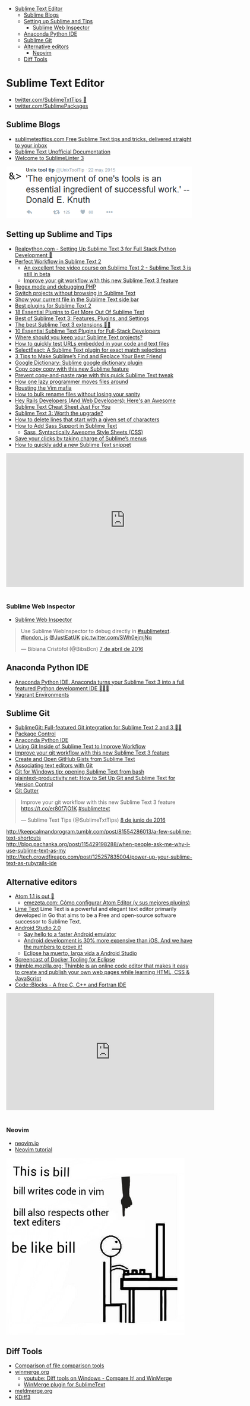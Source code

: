 <!-- MarkdownTOC -->

- [Sublime Text Editor](#sublime-text-editor)
    - [Sublime Blogs](#sublime-blogs)
    - [Setting up Sublime and Tips](#setting-up-sublime-and-tips)
        - [Sublime Web Inspector](#sublime-web-inspector)
    - [Anaconda Python IDE](#anaconda-python-ide)
    - [Sublime Git](#sublime-git)
    - [Alternative editors](#alternative-editors)
        - [Neovim](#neovim)
    - [Diff Tools](#diff-tools)

<!-- /MarkdownTOC -->

# Sublime Text Editor
- [twitter.com/SublimeTxtTips 🌟](https://twitter.com/SublimeTxtTips)
- [twitter.com/SublimePackages](https://twitter.com/SublimePackages)

## Sublime Blogs
- [sublimetexttips.com Free Sublime Text tips and tricks, delivered straight to your inbox](http://sublimetexttips.com/)
- [Sublime Text Unofficial Documentation](http://sublime-text-unofficial-documentation.readthedocs.org)
- [Welcome to SublimeLinter 3](http://www.sublimelinter.com)

[![Unix tool tip tools](images/enjoyment_of_tools_success.png)](https://twitter.com/UnixToolTip)

## Setting up Sublime and Tips
- [Realpython.com - Setting Up Sublime Text 3 for Full Stack Python Development 🌟](https://realpython.com/blog/python/setting-up-sublime-text-3-for-full-stack-python-development/)
- [Perfect Workflow in Sublime Text 2](http://code.tutsplus.com/courses/perfect-workflow-in-sublime-text-2)
	- [An excellent free video course on Sublime Text 2 - Sublime Text 3 is still in beta](http://code.tutsplus.com/courses/perfect-workflow-in-sublime-text-2)
	- [Improve your git workflow with this new Sublime Text 3 feature](http://sublimetexttips.com/improve-your-git-workflow-with-this-new-sublime-text-3-feature/)
- [Regex mode and debugging PHP](http://sublimetexttips.com/sublime-text-power-user-tricks-plus-how-to-debug-your-php-like-a-boss/)
- [Switch projects without browsing in Sublime Text](http://sublimetexttips.com/switch-projects-without-browsing-in-sublime-text/)
- [Show your current file in the Sublime Text side bar](http://sublimetexttips.com/sublime-text-show-file-in-sidebar/)
- [Best plugins for Sublime Text 2](http://sublimetexttips.com/best-plugins-for-sublime-text-2/)
- [18 Essential Plugins to Get More Out Of Sublime Text](http://www.hongkiat.com/blog/sublime-text-plugins/)
- [Best of Sublime Text 3: Features, Plugins, and Settings ](https://scotch.io/bar-talk/best-of-sublime-text-3-features-plugins-and-settings)
- [The best Sublime Text 3 extensions 🌟🌟](https://bufferwall.com/blogs/2015-04-03-the-best-sublime-text-3-extensions/)
- [10 Essential Sublime Text Plugins for Full-Stack Developers](http://www.sitepoint.com/10-essential-sublime-text-plugins-full-stack-developer/)
- [Where should you keep your Sublime Text projects?](http://sublimetexttips.com/where-should-you-keep-your-sublime-text-projects/)
- [How to quickly test URLs embedded in your code and text files](http://sublimetexttips.com/how-to-quickly-test-urls-embedded-in-your-code-and-text-files/)
- [SelectExact: A Sublime Text plugin for exact match selections](https://packagecontrol.io/packages/SelectExact)
- [3 Tips to Make Sublime’s Find and Replace Your Best Friend](http://sublimetexttips.com/3-tips-to-make-sublimes-find-and-replace-your-best-friend/)
- [Google Dictionary: Sublime google dictionary plugin](https://packagecontrol.io/packages/Google%20Dictionary)
- [Copy copy copy with this new Sublime feature](http://sublimetexttips.com/copy-copy-copy-with-this-new-sublime-feature/)
- [Prevent copy-and-paste rage with this quick Sublime Text tweak](http://sublimetexttips.com/prevent-copy-and-paste-rage-with-this-quick-sublime-text-tweak/)
- [How one lazy programmer moves files around](http://sublimetexttips.com/how-one-lazy-programmer-moves-files-around/)
- [Rousting the Vim mafia](http://sublimetexttips.com/rousting-the-vim-mafia/)
- [How to bulk rename files without losing your sanity](http://sublimetexttips.com/how-to-bulk-rename-files-without-losing-your-sanity/)
- [Hey Rails Developers (And Web Developers): Here's an Awesome Sublime Text Cheat Sheet Just For You](http://sublimetexttips.com/attention-rails-developers-and-web-developers-heres-an-awesome-sublime-text-cheat-sheet-just-for-you/)
- [Sublime Text 3: Worth the upgrade?](http://sublimetexttips.com/sublime-text-3-worth-the-upgrade/)
- [How to delete lines that start with a given set of characters](http://sublimetexttips.com/how-to-delete-lines-that-start-with-a-given-set-of-characters/)
- [How to Add Sass Support in Sublime Text](http://sublimetexttips.com/how-to-add-sass-support-in-sublime-text/)
	- [Sass, Syntactically Awesome Style Sheets (CSS)](http://sass-lang.com/)
- [Save your clicks by taking charge of Sublime’s menus](http://sublimetexttips.com/save-your-clicks-by-taking-charge-of-sublimes-menus/)
- [How to quickly add a new Sublime Text snippet](http://sublimetexttips.com/how-to-quickly-add-a-new-sublime-text-snippet/)

<div class="container">
<iframe src="https://player.vimeo.com/video/46485954" width="640" height="360" frameborder="0" webkitallowfullscreen mozallowfullscreen allowfullscreen class="video"></iframe>
</div>
<br/>

### Sublime Web Inspector
- [Sublime Web Inspector](http://sokolovstas.github.io/SublimeWebInspector/)

<blockquote class="twitter-tweet tw-align-center" data-lang="es"><p lang="en" dir="ltr">Use Sublime WebInspector to debug directly in <a href="https://twitter.com/hashtag/sublimetext?src=hash">#sublimetext</a>.  <a href="https://twitter.com/hashtag/london_js?src=hash">#london_js</a> <a href="https://twitter.com/JustEatUK">@JustEatUK</a> <a href="https://t.co/SWh0ejmjNq">pic.twitter.com/SWh0ejmjNq</a></p>&mdash; Bibiana Cristòfol (@BibsBcn) <a href="https://twitter.com/BibsBcn/status/718152460221751296">7 de abril de 2016</a></blockquote><script async src="//platform.twitter.com/widgets.js" charset="utf-8"></script>

## Anaconda Python IDE
- [Anaconda Python IDE. Anaconda turns your Sublime Text 3 into a full featured Python development IDE 🌟🌟🌟](http://damnwidget.github.io/anaconda/)
- [Vagrant Environments](http://damnwidget.github.io/anaconda/vagrant/)

## Sublime Git
- [SublimeGit: Full-featured Git integration for Sublime Text 2 and 3 🌟🌟](https://sublimegit.net/)
- [Package Control](https://packagecontrol.io)
- [Anaconda Python IDE](http://damnwidget.github.io/anaconda/)
- [Using Git Inside of Sublime Text to Improve Workflow](https://scotch.io/tutorials/using-git-inside-of-sublime-text-to-improve-workflow)
- [Improve your git workflow with this new Sublime Text 3 feature](http://sublimetexttips.com/improve-your-git-workflow-with-this-new-sublime-text-3-feature/)
- [Create and Open GitHub Gists from Sublime Text](http://sublimetexttips.com/create-and-open-github-gists-from-sublime-text/)
- [Associating text editors with Git](https://help.github.com/articles/associating-text-editors-with-git/)
- [Git for Windows tip: opening Sublime Text from bash](https://danlimerick.wordpress.com/2014/01/07/git-for-windows-tip-opening-sublime-text-from-bash/)
- [plaintext-productivity.net: How to Set Up Git and Sublime Text for Version Control](http://plaintext-productivity.net/2-08-how-to-set-up-git-and-sublime-text-for-version-control.html)
- [Git Gutter](https://github.com/jisaacks/GitGutter)

<blockquote class="twitter-tweet tw-align-center" data-lang="es"><p lang="en" dir="ltr">Improve your git workflow with this new Sublime Text 3 feature <a href="https://t.co/er80f7jO1K">https://t.co/er80f7jO1K</a> <a href="https://twitter.com/hashtag/sublimetext?src=hash">#sublimetext</a></p>&mdash; Sublime Text Tips (@SublimeTxtTips) <a href="https://twitter.com/SublimeTxtTips/status/740547176187764736">8 de junio de 2016</a></blockquote>
<script async src="//platform.twitter.com/widgets.js" charset="utf-8"></script>

<div class="tumblr-post" data-href="https://embed.tumblr.com/embed/post/J_xUnudLz4rzUdFD9jUlpg/81554286013" data-did="a1074dda3ab05a2ce69d3acf695c8e94515829ea"><a href="http://keepcalmandprogram.tumblr.com/post/81554286013/a-few-sublime-text-shortcuts">http://keepcalmandprogram.tumblr.com/post/81554286013/a-few-sublime-text-shortcuts</a></div><script async src="https://secure.assets.tumblr.com/post.js"></script>

<div class="tumblr-post" data-href="https://embed.tumblr.com/embed/post/gokkqQsaD3W7bP5THq80oA/115429198288" data-did="627e65931bdb7153115e52d92c38dcf331660b50"><a href="http://blog.pachanka.org/post/115429198288/when-people-ask-me-why-i-use-sublime-text-as-my">http://blog.pachanka.org/post/115429198288/when-people-ask-me-why-i-use-sublime-text-as-my</a></div><script async src="https://secure.assets.tumblr.com/post.js"></script>

<div class="tumblr-post" data-href="https://embed.tumblr.com/embed/post/0CJaV7EFsfJ6tCW3UPTRRQ/125257835004" data-did="b6ac9831507a88094919aad5cc8bcfe44de58c9b"><a href="http://tech.crowdfireapp.com/post/125257835004/power-up-your-sublime-text-as-rubyrails-ide">http://tech.crowdfireapp.com/post/125257835004/power-up-your-sublime-text-as-rubyrails-ide</a></div><script async src="https://secure.assets.tumblr.com/post.js"></script>

## Alternative editors
- [Atom 1.1 is out 🌟](http://blog.atom.io/2015/10/29/atom-1-1-is-out.html)
    - [emezeta.com: Cómo configurar Atom Editor (y sus mejores plugins)](http://www.emezeta.com/articulos/como-configurar-atom-editor-y-sus-mejores-plugins)
- [Lime Text](http://limetext.org/) Lime Text is a powerful and elegant text editor primarily developed in Go that aims to be a Free and open-source software successor to Sublime Text. 
- [Android Studio 2.0](http://developer.android.com/sdk/index.html)
    - [Say hello to a faster Android emulator](https://infinum.co/the-capsized-eight/articles/say-hello-to-a-faster-android-emulator)
    - [Android development is 30% more expensive than iOS. And we have the numbers to prove it!](https://infinum.co/the-capsized-eight/articles/android-development-is-30-percent-more-expensive-than-ios)
    - [Eclipse ha muerto, larga vida a Android Studio](http://www.elandroidelibre.com/2015/12/eclipse-vs-android-studio.html)
- [Screencast of Docker Tooling for Eclipse](http://tools.jboss.org/blog/docker_tooling_eclipse_mars.html)
- [thimble.mozilla.org: Thimble is an online code editor that makes it easy to create and publish your own web pages while learning HTML, CSS & JavaScript](https://thimble.mozilla.org/)
- [Code::Blocks - A free C, C++ and Fortran IDE](http://sourceforge.net/projects/codeblocks/)

<div class="container">
<iframe width="560" height="315" src="https://www.youtube.com/embed/6fLGKudBtkc?rel=0" frameborder="0" allowfullscreen class="video"></iframe>
</div> 
<br/>

### Neovim
- [neovim.io](https://neovim.io)
- [Neovim tutorial](http://patrickmarchand.com/posts/neovim-tuto.html)

[![Be like Bill](images/be_like_bill.jpg)](https://twitter.com/nixcraft)

## Diff Tools
- [Comparison of file comparison tools](https://en.wikipedia.org/wiki/Comparison_of_file_comparison_tools)
- [winmerge.org](http://winmerge.org/)
    - [youtube: Diff tools on Windows - Compare It! and WinMerge](https://youtu.be/Pbqhg3FrKQ4)
    - [WinMerge plugin for SublimeText](https://github.com/SublimeText/WinMerge)
- [meldmerge.org](http://meldmerge.org/)
- [KDiff3](http://kdiff3.sourceforge.net/)

